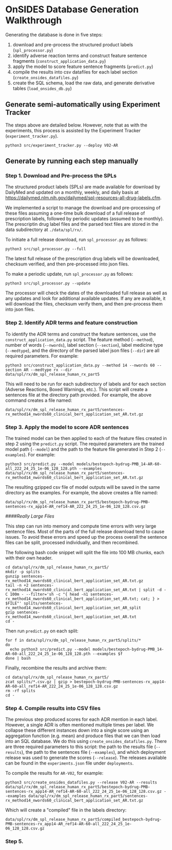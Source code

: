 # OnSIDES Database Generation Walkthrough

Generating the database is done in five steps:

1. download and pre-process the structured product labels (`spl_processor.py`)
2. identify adverse reaction terms and construct feature sentence fragments (`construct_application_data.py`)
3. apply the model to score feature sentence fragments (`predict.py`)
4. compile the results into csv datafiles for each label section (`create_onsides_datafiles.py`)
5. create the SQL schema, load the raw data, and generate derivative tables (`load_onsides_db.py`)

## Generate semi-automatically using Experiment Tracker

The steps above are detailed below. However, note that as with the experiments,
this process is assisted by the Experiment Tracker (`experiment_tracker.py`).

```
python3 src/experiment_tracker.py --deploy V02-AR
```

## Generate by running each step manually

### Step 1. Download and Pre-process the SPLs

The structured product labels (SPLs) are made available for download by DailyMed and updated
on a monthly, weekly, and daily basis at https://dailymed.nlm.nih.gov/dailymed/spl-resources-all-drug-labels.cfm.

We implemented a script to manage the download and pre-processing of these files assuming a
one-time bulk download of a full release of prescription labels, followed by periodic updates
(assumed to be monthly). The prescriptin drug label files and the parsed text files are stored
in the data subdirectory at `./data/spl/rx/`.

To initiate a full release download, run `spl_processor.py` as follows:

```
python3 src/spl_processor.py --full
```

The latest full release of the prescription drug labels will be downloaded, checksum verified,
and then pre-processed into json files.

To make a periodic update, run `spl_processor.py` as follows:

```
python3 src/spl_processor.py --update
```

The processor will check the dates of the downloaded full release as well as any updates
and look for additional available updates. If any are available, it will download the files,
checksum verify them, and then pre-process them into json files.

### Step 2. Identify ADR terms and feature construction

To identify the ADR terms and construct the feature sentences, use the `construct_application_data.py`
script. The feature method (`--method`), number of words (`--nwords`), label section (`--section`),
label medicine type (`--medtype`), and the directory of the parsed label json files (`--dir`) are
all required parameters. For example:

```
python3 src/construct_application_data.py --method 14 --nwords 60 --section AR --medtype rx --dir data/spl/rx/dm_spl_release_human_rx_part5
```

This will need to be run for each subdirectory of labels and for each section (Adverse Reactions,
Boxed Warnings, etc.). This script will create a sentences file at the directory path provided.
For example, the above command creates a file named:

```
data/spl/rx/dm_spl_release_human_rx_part5/sentences-rx_method14_nwords60_clinical_bert_application_set_AR.txt.gz
```

### Step 3. Apply the model to score ADR sentences

The trained model can be then applied to each of the feature files created in step 2 using
the `predict.py` script. The required parameters are the trained model path (`--model`) and
the path to the feature file generated in Step 2 (`--examples`). For example:

```
python3 src/predict.py --model models/bestepoch-bydrug-PMB_14-AR-60-all_222_24_25_1e-06_128_128.pth --examples data/spl/rx/dm_spl_release_human_rx_part5/sentences-rx_method14_nwords60_clinical_bert_application_set_AR.txt.gz
```

The resulting gzipped csv file of model outputs will be saved in the same directory
as the examples. For example, the above creates a file named:

```
data/spl/rx/dm_spl_release_human_rx_part5/bestepoch-bydrug-PMB-sentences-rx_app14-AR_ref14-AR_222_24_25_1e-06_128_128.csv.gz
```

####*Really Large Files*

This step can run into memory and compute time errors with very large sentence files. Most
of the parts of the full release download tend to cause issues. To avoid these errors and
speed up the process overall the sentence files can be split, processed individually, and
then recombined.

The following bash code snippet will split the file into 100 MB chunks, each with their
own header.

```
cd data/spl/rx/dm_spl_release_human_rx_part5/
mkdir -p splits
gunzip sentences-rx_method14_nwords60_clinical_bert_application_set_AR.txt.gz
tail -n +2 sentences-rx_method14_nwords60_clinical_bert_application_set_AR.txt | split -d -C 100m - --filter='sh -c "{ head -n1 sentences-rx_method14_nwords60_clinical_bert_application_set_AR.txt; cat; } > $FILE"' splits/sentences-rx_method14_nwords60_clinical_bert_application_set_AR_split
gzip sentences-rx_method14_nwords60_clinical_bert_application_set_AR.txt
cd -
```

Then run `predict.py` on each split:

```
for f in data/spl/rx/dm_spl_release_human_rx_part5/splits/*
do
  echo python3 src/predict.py --model models/bestepoch-bydrug-PMB_14-AR-60-all_222_24_25_1e-06_128_128.pth --examples $f
done | bash
```

Finally, recombine the results and archive them:

```
cd data/spl/rx/dm_spl_release_human_rx_part5/
zcat splits/*.csv.gz | gzip > bestepoch-bydrug-PMB-sentences-rx_app14-AR-60-all_ref14-AR_222_24_25_1e-06_128_128.csv.gz
rm -rf splits
cd -
```

### Step 4. Compile results into CSV files

The previous step produced scores for each ADR mention in each label. However, a single ADR
is often mentioned multiple times per label. We collapse these different instances down into
a single score using an aggregation function (e.g. mean) and produce files that we can
then load into an SQL database. We do this using `create_onsides_datafiles.py`. There are
three required parameters to this script: the path to the results file (`--results`), the
path to the sentences file (`--examples`), and which deployment release was used to generate
the scores (`--release`). The releases available can be found in the `experiments.json` file
under `deployments`.

To compile the results for `AR-V02`, for example:

```
python3 src/create_onsides_datafiles.py --release V02-AR --results data/spl/rx/dm_spl_release_human_rx_part5/bestepoch-bydrug-PMB-sentences-rx_app14-AR_ref14-AR-60-all_222_24_25_1e-06_128_128.csv.gz --examples data/spl/rx/dm_spl_release_human_rx_part5/sentences-rx_method14_nwords60_clinical_bert_application_set_AR.txt.gz
```

Which will create a "compiled" file in the labels directory:

```
data/spl/rx/dm_spl_release_human_rx_part5/compiled_bestepoch-bydrug-PMB-sentences-rx_app14-AR_ref14-AR-60-all_222_24_25_1e-06_128_128.csv.gz
```

### Step 5.
